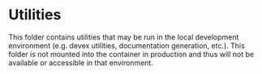 # Utilities

This folder contains utilities that may be run in the local development
environment (e.g. devex utilities, documentation generation, etc.). This folder
is not mounted into the container in production and thus will not be available
or accessible in that environment.
